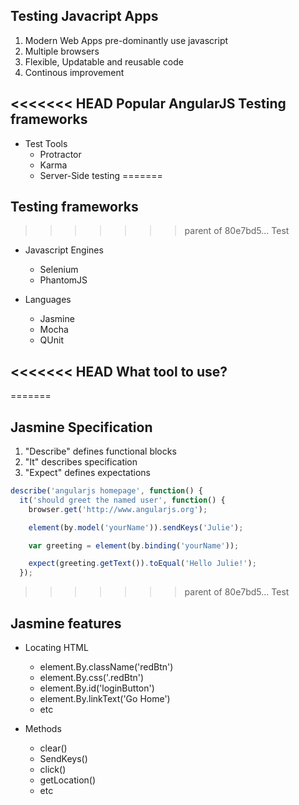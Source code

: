 Testing Javacript Apps
----------------------

1. Modern Web Apps pre-dominantly use javascript
2. Multiple browsers
3. Flexible, Updatable and reusable code
4. Continous improvement


<<<<<<< HEAD
Popular AngularJS Testing frameworks
------------------------------------

- Test Tools
  - Protractor
  - Karma
  - Server-Side testing
=======

Testing frameworks
------------------
>>>>>>> parent of 80e7bd5... Test

- Javascript Engines
  - Selenium
  - PhantomJS

- Languages
	- Jasmine
	- Mocha
	- QUnit


<<<<<<< HEAD
What tool to use?
-----------------
=======

Jasmine Specification
---------------------

1. "Describe" defines  functional blocks
2. "It" describes  specification
3. "Expect" defines expectations

````javascript
describe('angularjs homepage', function() {
  it('should greet the named user', function() {
    browser.get('http://www.angularjs.org');

    element(by.model('yourName')).sendKeys('Julie');

    var greeting = element(by.binding('yourName'));

    expect(greeting.getText()).toEqual('Hello Julie!');
  });
````


>>>>>>> parent of 80e7bd5... Test

Jasmine features
----------------

- Locating HTML
  -  element.By.className('redBtn')
  -	 element.By.css('.redBtn')
  -  element.By.id('loginButton')
  -  element.By.linkText('Go Home')
  -  etc

- Methods
  -	 clear()
  -  SendKeys()
  -  click()
  -  getLocation()
  -  etc
